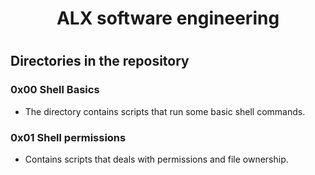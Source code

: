 <h1 align="center">ALX software engineering<h1>

## Directories in the repository</h1>

### 0x00 Shell Basics

- The directory contains scripts that run some basic shell commands.

### 0x01 Shell permissions

- Contains scripts that deals with permissions and file ownership.
